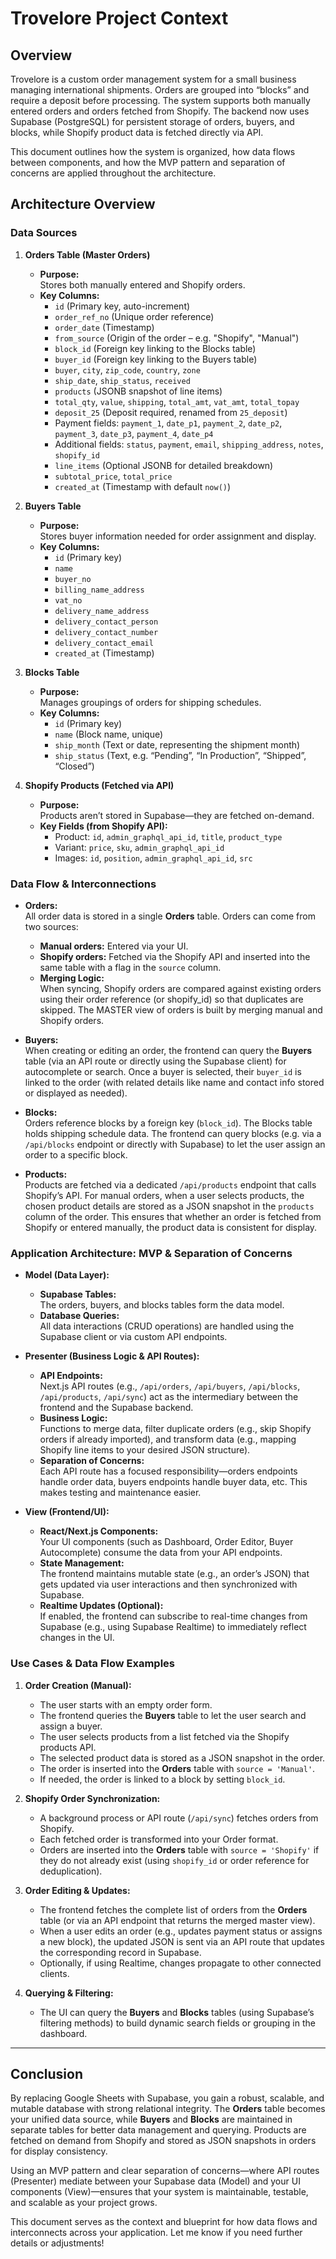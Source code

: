 # Trovelore Project Context

## Overview

Trovelore is a custom order management system for a small business managing international shipments. Orders are grouped into “blocks” and require a deposit before processing. The system supports both manually entered orders and orders fetched from Shopify. The backend now uses Supabase (PostgreSQL) for persistent storage of orders, buyers, and blocks, while Shopify product data is fetched directly via API.

This document outlines how the system is organized, how data flows between components, and how the MVP pattern and separation of concerns are applied throughout the architecture.

## Architecture Overview

### Data Sources

1. **Orders Table (Master Orders)**
   - **Purpose:**  
     Stores both manually entered and Shopify orders.  
   - **Key Columns:**  
     - `id` (Primary key, auto-increment)
     - `order_ref_no` (Unique order reference)
     - `order_date` (Timestamp)
     - `from_source` (Origin of the order – e.g. "Shopify", "Manual")
     - `block_id` (Foreign key linking to the Blocks table)
     - `buyer_id` (Foreign key linking to the Buyers table)
     - `buyer`, `city`, `zip_code`, `country`, `zone`
     - `ship_date`, `ship_status`, `received`
     - `products` (JSONB snapshot of line items)
     - `total_qty`, `value`, `shipping`, `total_amt`, `vat_amt`, `total_topay`
     - `deposit_25` (Deposit required, renamed from `25_deposit`)
     - Payment fields: `payment_1`, `date_p1`, `payment_2`, `date_p2`, `payment_3`, `date_p3`, `payment_4`, `date_p4`
     - Additional fields: `status`, `payment`, `email`, `shipping_address`, `notes`, `shopify_id`
     - `line_items` (Optional JSONB for detailed breakdown)
     - `subtotal_price`, `total_price`
     - `created_at` (Timestamp with default `now()`)

2. **Buyers Table**
   - **Purpose:**  
     Stores buyer information needed for order assignment and display.
   - **Key Columns:**  
     - `id` (Primary key)
     - `name`
     - `buyer_no`
     - `billing_name_address`
     - `vat_no`
     - `delivery_name_address`
     - `delivery_contact_person`
     - `delivery_contact_number` 
     - `delivery_contact_email`
     - `created_at` (Timestamp)

3. **Blocks Table**
   - **Purpose:**  
     Manages groupings of orders for shipping schedules.
   - **Key Columns:**  
     - `id` (Primary key)
     - `name` (Block name, unique)
     - `ship_month` (Text or date, representing the shipment month)
     - `ship_status` (Text, e.g. “Pending”, “In Production”, “Shipped”, “Closed”)

4. **Shopify Products (Fetched via API)**
   - **Purpose:**  
     Products aren’t stored in Supabase—they are fetched on-demand.  
   - **Key Fields (from Shopify API):**  
     - Product: `id`, `admin_graphql_api_id`, `title`, `product_type`
     - Variant: `price`, `sku`, `admin_graphql_api_id`
     - Images: `id`, `position`, `admin_graphql_api_id`, `src`

### Data Flow & Interconnections

- **Orders:**  
  All order data is stored in a single **Orders** table. Orders can come from two sources:
  - **Manual orders:** Entered via your UI.
  - **Shopify orders:** Fetched via the Shopify API and inserted into the same table with a flag in the `source` column.
  - **Merging Logic:**  
    When syncing, Shopify orders are compared against existing orders using their order reference (or shopify_id) so that duplicates are skipped. The MASTER view of orders is built by merging manual and Shopify orders.
  
- **Buyers:**  
  When creating or editing an order, the frontend can query the **Buyers** table (via an API route or directly using the Supabase client) for autocomplete or search. Once a buyer is selected, their `buyer_id` is linked to the order (with related details like name and contact info stored or displayed as needed).

- **Blocks:**  
  Orders reference blocks by a foreign key (`block_id`). The Blocks table holds shipping schedule data. The frontend can query blocks (e.g. via a `/api/blocks` endpoint or directly with Supabase) to let the user assign an order to a specific block.

- **Products:**  
  Products are fetched via a dedicated `/api/products` endpoint that calls Shopify’s API. For manual orders, when a user selects products, the chosen product details are stored as a JSON snapshot in the `products` column of the order. This ensures that whether an order is fetched from Shopify or entered manually, the product data is consistent for display.

### Application Architecture: MVP & Separation of Concerns

- **Model (Data Layer):**
  - **Supabase Tables:**  
    The orders, buyers, and blocks tables form the data model.  
  - **Database Queries:**  
    All data interactions (CRUD operations) are handled using the Supabase client or via custom API endpoints.
  
- **Presenter (Business Logic & API Routes):**
  - **API Endpoints:**  
    Next.js API routes (e.g., `/api/orders`, `/api/buyers`, `/api/blocks`, `/api/products`, `/api/sync`) act as the intermediary between the frontend and the Supabase backend.
  - **Business Logic:**  
    Functions to merge data, filter duplicate orders (e.g., skip Shopify orders if already imported), and transform data (e.g., mapping Shopify line items to your desired JSON structure).
  - **Separation of Concerns:**  
    Each API route has a focused responsibility—orders endpoints handle order data, buyers endpoints handle buyer data, etc. This makes testing and maintenance easier.
  
- **View (Frontend/UI):**
  - **React/Next.js Components:**  
    Your UI components (such as Dashboard, Order Editor, Buyer Autocomplete) consume the data from your API endpoints.
  - **State Management:**  
    The frontend maintains mutable state (e.g., an order’s JSON) that gets updated via user interactions and then synchronized with Supabase.
  - **Realtime Updates (Optional):**  
    If enabled, the frontend can subscribe to real-time changes from Supabase (e.g., using Supabase Realtime) to immediately reflect changes in the UI.

### Use Cases & Data Flow Examples

1. **Order Creation (Manual):**
   - The user starts with an empty order form.
   - The frontend queries the **Buyers** table to let the user search and assign a buyer.
   - The user selects products from a list fetched via the Shopify products API.
   - The selected product data is stored as a JSON snapshot in the order.
   - The order is inserted into the **Orders** table with `source = 'Manual'`.
   - If needed, the order is linked to a block by setting `block_id`.

2. **Shopify Order Synchronization:**
   - A background process or API route (`/api/sync`) fetches orders from Shopify.
   - Each fetched order is transformed into your Order format.
   - Orders are inserted into the **Orders** table with `source = 'Shopify'` if they do not already exist (using `shopify_id` or order reference for deduplication).

3. **Order Editing & Updates:**
   - The frontend fetches the complete list of orders from the **Orders** table (or via an API endpoint that returns the merged master view).
   - When a user edits an order (e.g., updates payment status or assigns a new block), the updated JSON is sent via an API route that updates the corresponding record in Supabase.
   - Optionally, if using Realtime, changes propagate to other connected clients.

4. **Querying & Filtering:**
   - The UI can query the **Buyers** and **Blocks** tables (using Supabase’s filtering methods) to build dynamic search fields or grouping in the dashboard.

---

## Conclusion

By replacing Google Sheets with Supabase, you gain a robust, scalable, and mutable database with strong relational integrity. The **Orders** table becomes your unified data source, while **Buyers** and **Blocks** are maintained in separate tables for better data management and querying. Products are fetched on demand from Shopify and stored as JSON snapshots in orders for display consistency.

Using an MVP pattern and clear separation of concerns—where API routes (Presenter) mediate between your Supabase data (Model) and your UI components (View)—ensures that your system is maintainable, testable, and scalable as your project grows.

This document serves as the context and blueprint for how data flows and interconnects across your application. Let me know if you need further details or adjustments!